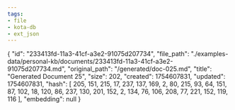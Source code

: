 ```yaml
---
tags:
- file
- kota-db
- ext_json
---
```

{
  "id": "233413fd-11a3-41cf-a3e2-91075d207734",
  "file_path": "./examples-data/personal-kb/documents/233413fd-11a3-41cf-a3e2-91075d207734.md",
  "original_path": "/generated/doc-025.md",
  "title": "Generated Document 25",
  "size": 202,
  "created": 1754607831,
  "updated": 1754607831,
  "hash": [
    205,
    151,
    215,
    17,
    237,
    137,
    169,
    2,
    80,
    215,
    93,
    64,
    151,
    87,
    102,
    18,
    120,
    86,
    237,
    130,
    201,
    152,
    2,
    134,
    76,
    106,
    208,
    77,
    221,
    152,
    119,
    116
  ],
  "embedding": null
}